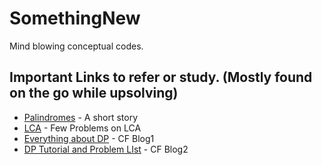 # SomethingNew
Mind blowing conceptual codes.

## Important Links to refer or study. (Mostly found on the go while upsolving)
* [Palindromes](https://codeforces.com/blog/entry/74599) - A short story
* [LCA](https://codeforces.com/blog/entry/43917) - Few Problems on LCA
* [Everything about DP](https://codeforces.com/blog/entry/43256?fbclid=IwAR2ktvBv8GauoeNL6oAoK4Vv6QKYJuPNX0yVF1bLuJDBDQdmPL66i0iS2tw) - CF Blog1
* [DP Tutorial and Problem LIst](https://codeforces.com/blog/entry/67679?fbclid=IwAR0E5j7bjBgUfKZ02UA_oVOZHDvEFyAIMNDxqM5dpZ97AuQZD9TMftcMY1Q) - CF Blog2

